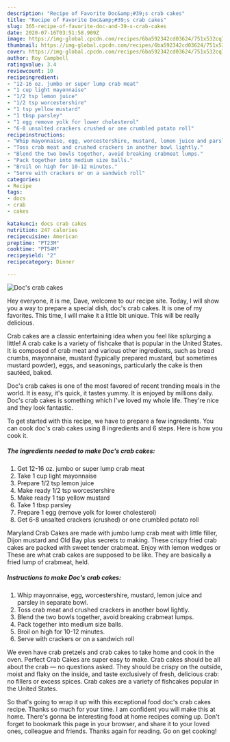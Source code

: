 ```yaml
---
description: "Recipe of Favorite Doc&amp;#39;s crab cakes"
title: "Recipe of Favorite Doc&amp;#39;s crab cakes"
slug: 365-recipe-of-favorite-doc-and-39-s-crab-cakes
date: 2020-07-16T03:51:58.909Z
image: https://img-global.cpcdn.com/recipes/6ba592342cd03624/751x532cq70/docs-crab-cakes-recipe-main-photo.jpg
thumbnail: https://img-global.cpcdn.com/recipes/6ba592342cd03624/751x532cq70/docs-crab-cakes-recipe-main-photo.jpg
cover: https://img-global.cpcdn.com/recipes/6ba592342cd03624/751x532cq70/docs-crab-cakes-recipe-main-photo.jpg
author: Roy Campbell
ratingvalue: 3.4
reviewcount: 10
recipeingredient:
- "12-16 oz. jumbo or super lump crab meat"
- "1 cup light mayonnaise"
- "1/2 tsp lemon juice"
- "1/2 tsp worcestershire"
- "1 tsp yellow mustard"
- "1 tbsp parsley"
- "1 egg remove yolk for lower cholesterol"
- "6-8 unsalted crackers crushed or one crumbled potato roll"
recipeinstructions:
- "Whip mayonnaise, egg, worcestershire, mustard, lemon juice and parsley in separate bowl."
- "Toss crab meat and crushed crackers in another bowl lightly."
- "Blend the two bowls together, avoid breaking crabmeat lumps."
- "Pack together into medium size balls."
- "Broil on high for 10-12 minutes."
- "Serve with crackers or on a sandwich roll"
categories:
- Recipe
tags:
- docs
- crab
- cakes

katakunci: docs crab cakes 
nutrition: 247 calories
recipecuisine: American
preptime: "PT23M"
cooktime: "PT54M"
recipeyield: "2"
recipecategory: Dinner

---
```



![Doc&#39;s crab cakes](https://img-global.cpcdn.com/recipes/6ba592342cd03624/751x532cq70/docs-crab-cakes-recipe-main-photo.jpg)

Hey everyone, it is me, Dave, welcome to our recipe site. Today, I will show you a way to prepare a special dish, doc&#39;s crab cakes. It is one of my favorites. This time, I will make it a little bit unique. This will be really delicious.

Crab cakes are a classic entertaining idea when you feel like splurging a little! A crab cake is a variety of fishcake that is popular in the United States. It is composed of crab meat and various other ingredients, such as bread crumbs, mayonnaise, mustard (typically prepared mustard, but sometimes mustard powder), eggs, and seasonings, particularly the cake is then sautéed, baked.

Doc&#39;s crab cakes is one of the most favored of recent trending meals in the world. It is easy, it's quick, it tastes yummy. It is enjoyed by millions daily. Doc&#39;s crab cakes is something which I've loved my whole life. They're nice and they look fantastic.


To get started with this recipe, we have to prepare a few ingredients. You can cook doc&#39;s crab cakes using 8 ingredients and 6 steps. Here is how you cook it.

<!--inarticleads1-->

##### The ingredients needed to make Doc&#39;s crab cakes:

1. Get 12-16 oz. jumbo or super lump crab meat
1. Take 1 cup light mayonnaise
1. Prepare 1/2 tsp lemon juice
1. Make ready 1/2 tsp worcestershire
1. Make ready 1 tsp yellow mustard
1. Take 1 tbsp parsley
1. Prepare 1 egg (remove yolk for lower cholesterol)
1. Get 6-8 unsalted crackers (crushed) or one crumbled potato roll


Maryland Crab Cakes are made with jumbo lump crab meat with little filler, Dijon mustard and Old Bay plus secrets to making. These crispy fried crab cakes are packed with sweet tender crabmeat. Enjoy with lemon wedges or These are what crab cakes are supposed to be like. They are basically a fried lump of crabmeat, held. 

<!--inarticleads2-->

##### Instructions to make Doc&#39;s crab cakes:

1. Whip mayonnaise, egg, worcestershire, mustard, lemon juice and parsley in separate bowl.
1. Toss crab meat and crushed crackers in another bowl lightly.
1. Blend the two bowls together, avoid breaking crabmeat lumps.
1. Pack together into medium size balls.
1. Broil on high for 10-12 minutes.
1. Serve with crackers or on a sandwich roll


We even have crab pretzels and crab cakes to take home and cook in the oven. Perfect Crab Cakes are super easy to make. Crab cakes should be all about the crab — no questions asked. They should be crispy on the outside, moist and flaky on the inside, and taste exclusively of fresh, delicious crab: no fillers or excess spices. Crab cakes are a variety of fishcakes popular in the United States. 

So that's going to wrap it up with this exceptional food doc&#39;s crab cakes recipe. Thanks so much for your time. I am confident you will make this at home. There's gonna be interesting food at home recipes coming up. Don't forget to bookmark this page in your browser, and share it to your loved ones, colleague and friends. Thanks again for reading. Go on get cooking!
